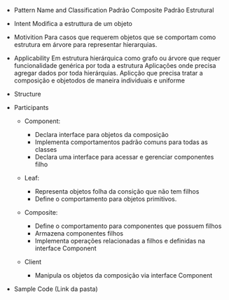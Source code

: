 
- Pattern Name and Classification
    Padrão Composite
    Padrão Estrutural

- Intent
    Modifica a estruttura de um objeto

- Motivition
    Para casos que requerem objetos que se comportam como estrutura em árvore para
    representar hierarquias.

- Applicability
    Em estrutura hierárquica como grafo ou árvore que requer funcionalidade genérica por toda a estrutura
    Aplicações onde precisa agregar dados por toda hierárquias.
    Aplicção que precisa tratar a composição e objetodos de maneira individuais e  uniforme

- Structure



- Participants
    * Component:
        - Declara interface para objetos da composição
        - Implementa comportamentos padrão comuns para todas as classes
        - Declara uma interface para acessar e gerenciar componentes filho

    * Leaf:
        - Representa objetos folha da consição que não tem filhos
        - Define o comportamento para objetos primitivos.

    * Composite:
        - Define o comportamento para componentes que possuem filhos
        - Armazena componentes filhos
        - Implementa operações relacionadas a filhos e definidas na interface Component

    * Client
        - Manipula os objetos da composição via interface Component    

- Sample Code (Link da pasta)